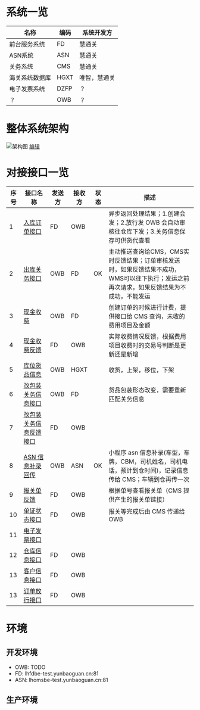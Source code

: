 # 系统一览

| 名称           | 编码 | 系统开发方   |
| -------------- | ---- | ------------ |
| 前台服务系统   | FD   | 慧通关       |
| ASN系统        | ASN  | 慧通关       |
| 关务系统       | CMS  | 慧通关       |
| 海关系统数据库 | HGXT | 唯智，慧通关 |
| 电子发票系统   | DZFP | ？           |
| ？             | OWB  | ？           |

# 整体系统架构

![架构图](diagrams/Architecture.png)
[编辑](https://www.draw.io/?title=Architecture.png&url=https%3A%2F%2Fgithub.com%2Fleaderrun-wms%2Fdocs%2Fraw%2Fmaster%2Fdiagrams%2FArchitecture.png%3Ft%3D0)


# 对接接口一览

| 序号 | 接口名称                                 | 发送方 | 接收方 | 状态 | 描述                                                                                                                                      |
| ---- | ---------------------------------------- | ------ | ------ | ---- | ----------------------------------------------------------------------------------------------------------------------------------------- |
| 1    | [入库订单接口](Inbound.md)               | FD     | OWB    |      | 异步返回处理结果；1.创建会发；2.放行发 OWB 会自动审核往仓库下发；3.关务信息保存可供货代查看                                               |
| 2    | [出库关务接口](Outbound.md)              | OWB    | FD     | OK   | 主动推送查询给CMS，CMS实时反馈结果；订单审核发送时，如果反馈结果不成功，WMS可以往下执行；发运之前再次请求，如果反馈结果为不成功，不能发运 |
| 3    | [现金收费](Receivable.md)                | OWB    | FD     |      | 创建订单的时候进行计费，提供接口给 CMS 查询，未收的费用项目及金额                                                                         |
| 4    | [现金收费反馈](Payment.md)               | FD     | OWB    |      | 实际收费情况反馈，根据费用项目收费时的交易号判断是更新还是新增                                                                            |
| 5    | [库位货品信息](InternalOp.md)            | OWB    | HGXT   |      | 收货，上架，移位，下架                                                                                                                    |
| 6    | [改包装关务信息接口](RepackReq.md)       | OWB    | FD     |      | 货品包装形态改变，需要重新匹配关务信息                                                                                                    |
| 7    | [改包装关务信息反馈接口](RepackResp.md)  | FD     | OWB    |      |                                                                                                                                           |
| 8    | [ASN 信息补录回传](InboundSupp.md)       | OWB    | ASN    | OK   | 小程序 asn 信息补录(车型，车牌，CBM，司机姓名，司机电话，预计到仓时间)，记录信息传给 CMS；车辆到仓再传一次                                |
| 9    | [报关单反馈](CustomsFeedbackPDF.md)      | FD     | OWB    |      | 根据单号查看报关单（CMS 提供产生的报关单链接）                                                                                            |
| 10   | [单证状态接口](CustomsFeedbackStatus.md) | FD     | OWB    |      | 报关等完成后由 CMS 传递给 OWB                                                                                                             |
| 11   | [电子发票接口](ElectronicInvoice.md)     |        |        |      |                                                                                                                                           |
| 12   | [仓库信息接口](Warehouse.md)             | FD     | OWB    |      |                                                                                                                                           |
| 13   | [客户信息接口](Customer.md)              | FD     | OWB    |      |                                                                                                                                           |
| 13   | [订单放行接口](InbaseOderRelease.md)     | FD     | OWB    |      |                                                                                                                                           |

# 环境

## 开发环境

* OWB: TODO
* FD: lhfdbe-test.yunbaoguan.cn:81
* ASN: lhomsbe-test.yunbaoguan.cn:81

## 生产环境
